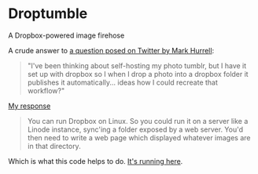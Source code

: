 # Droptumble

A Dropbox-powered image firehose

A crude answer to [a question posed on Twitter by Mark Hurrell](https://twitter.com/markhurrell/status/1076086981124345856):

> "I've been thinking about self-hosting my photo tumblr, but I have it set up with dropbox so I when I drop a photo into a dropbox folder it publishes it automatically... ideas how I could recreate that workflow?"

[My response](https://twitter.com/pgchamberlin/status/1076089700383948801)

> You can run Dropbox on Linux. So you could run it on a server like a Linode instance, sync'ing a folder exposed by a web server. You'd then need to write a web page which displayed whatever images are in that directory.

Which is what this code helps to do. [It's running here](https://peterchamberlin.com/experiments/droptumble).
